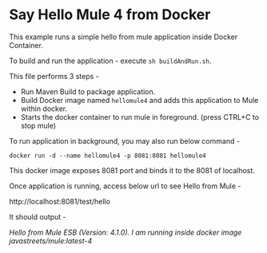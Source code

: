 # Say Hello Mule 4 from Docker

This example runs a simple hello from mule application inside Docker Container.

To build and run the application - execute `sh buildAndRun.sh`.

This file performs 3 steps -

* Run Maven Build to package application.
* Build Docker image named `hellomule4` and adds this application to Mule within docker.
* Starts the docker container to run mule in foreground. (press CTRL+C to stop mule)

To run application in background, you may also run below command -

`docker run -d --name hellomule4 -p 8081:8081 hellomule4`

This docker image exposes 8081 port and binds it to the 8081 of localhost.

Once application is running, access below url to see Hello from Mule -

http://localhost:8081/test/hello

It should output -

_Hello from Mule ESB (Version: 4.1.0). I am running inside docker image javastreets/mule:latest-4_
